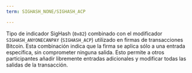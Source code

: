 ```yaml
---
term: SIGHASH_NONE/SIGHASH_ACP

---
```

Tipo de indicador SigHash (`0x82`) combinado con el modificador `SIGHASH_ANYONECANPAY` (`SIGHASH_ACP`) utilizado en firmas de transacciones Bitcoin. Esta combinación indica que la firma se aplica sólo a una entrada específica, sin comprometer ninguna salida. Esto permite a otros participantes añadir libremente entradas adicionales y modificar todas las salidas de la transacción.